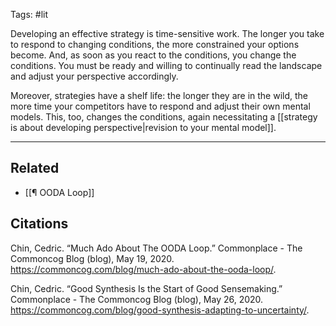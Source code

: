 Tags: #lit 

Developing an effective strategy is time-sensitive work. The longer you take to respond to changing conditions, the more constrained your options become. And, as soon as you react to the conditions, you change the conditions. You must be ready and willing to continually read the landscape and adjust your perspective accordingly. 

Moreover, strategies have a shelf life: the longer they are in the wild, the more time your competitors have to respond and adjust their own mental models. This, too, changes the conditions, again necessitating a [[strategy is about developing perspective|revision to your mental model]]. 


---
## Related
- [[¶ OODA Loop]]

## Citations
Chin, Cedric. “Much Ado About The OODA Loop.” Commonplace - The Commoncog Blog (blog), May 19, 2020. https://commoncog.com/blog/much-ado-about-the-ooda-loop/.

Chin, Cedric. “Good Synthesis Is the Start of Good Sensemaking.” Commonplace - The Commoncog Blog (blog), May 26, 2020. https://commoncog.com/blog/good-synthesis-adapting-to-uncertainty/.